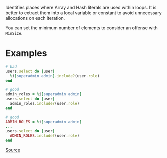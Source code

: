 
Identifies places where Array and Hash literals are used within loops.
It is better to extract them into a local variable or constant
to avoid unnecessary allocations on each iteration.

You can set the minimum number of elements to consider
an offense with `MinSize`.

# Examples

```ruby
# bad
users.select do |user|
  %i[superadmin admin].include?(user.role)
end

# good
admin_roles = %i[superadmin admin]
users.select do |user|
  admin_roles.include?(user.role)
end

# good
ADMIN_ROLES = %i[superadmin admin]
...
users.select do |user|
  ADMIN_ROLES.include?(user.role)
end
```

[Source](http://www.rubydoc.info/gems/rubocop/RuboCop/Cop/Performance/CollectionLiteralInLoop)